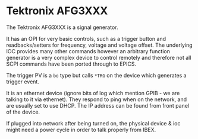 # Tektronix AFG3XXX

The Tektronix AFG3XXX is a signal generator.

It has an OPI for very basic controls, such as a trigger button and readbacks/setters for frequency, voltage and voltage offset. The underlying IOC provides many other commands however an arbitrary function generator is a very complex device to control remotely and therefore not all SCPI commands have been ported through to EPICS.  

The trigger PV is a `bo` type but calls `*TRG` on the device which generates a trigger event.

It is an ethernet device (ignore bits of log which mention GPIB - we are talking to it via ethernet). They respond to ping when on the network, and are usually set to use DHCP. The IP address can be found from front panel of the device.

If plugged into network after being turned on, the physical device & ioc might need a power cycle in order to talk properly from IBEX.